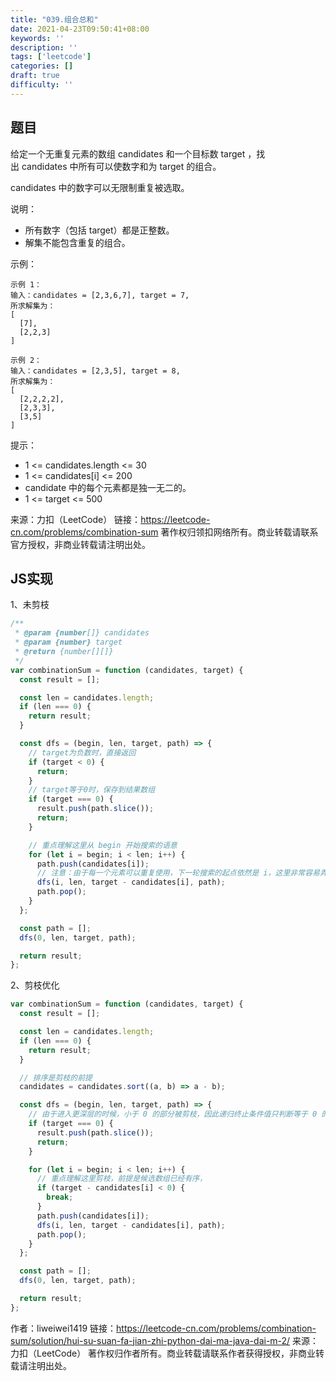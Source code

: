 ```yaml
---
title: "039.组合总和"
date: 2021-04-23T09:50:41+08:00
keywords: ''
description: ''
tags: ['leetcode']
categories: []
draft: true
difficulty: ''
---
```


## 题目

给定一个无重复元素的数组 candidates 和一个目标数 target ，找出 candidates 中所有可以使数字和为 target 的组合。

candidates 中的数字可以无限制重复被选取。

说明：

- 所有数字（包括 target）都是正整数。
- 解集不能包含重复的组合。

示例：
```
示例 1：
输入：candidates = [2,3,6,7], target = 7,
所求解集为：
[
  [7],
  [2,2,3]
]

示例 2：
输入：candidates = [2,3,5], target = 8,
所求解集为：
[
  [2,2,2,2],
  [2,3,3],
  [3,5]
]
```

提示：

- 1 <= candidates.length <= 30
- 1 <= candidates[i] <= 200
- candidate 中的每个元素都是独一无二的。
- 1 <= target <= 500

来源：力扣（LeetCode）
链接：https://leetcode-cn.com/problems/combination-sum
著作权归领扣网络所有。商业转载请联系官方授权，非商业转载请注明出处。


## JS实现

1、未剪枝

```javascript
/**
 * @param {number[]} candidates
 * @param {number} target
 * @return {number[][]}
 */
var combinationSum = function (candidates, target) {
  const result = [];

  const len = candidates.length;
  if (len === 0) {
    return result;
  }

  const dfs = (begin, len, target, path) => {
    // target为负数时，直接返回
    if (target < 0) {
      return;
    }
    // target等于0时，保存到结果数组
    if (target === 0) {
      result.push(path.slice());
      return;
    }

    // 重点理解这里从 begin 开始搜索的语意
    for (let i = begin; i < len; i++) {
      path.push(candidates[i]);
      // 注意：由于每一个元素可以重复使用，下一轮搜索的起点依然是 i，这里非常容易弄错
      dfs(i, len, target - candidates[i], path);
      path.pop();
    }
  };

  const path = [];
  dfs(0, len, target, path);

  return result;
};
```

2、剪枝优化

```javascript
var combinationSum = function (candidates, target) {
  const result = [];

  const len = candidates.length;
  if (len === 0) {
    return result;
  }

  // 排序是剪枝的前提
  candidates = candidates.sort((a, b) => a - b);

  const dfs = (begin, len, target, path) => {
    // 由于进入更深层的时候，小于 0 的部分被剪枝，因此递归终止条件值只判断等于 0 的情况
    if (target === 0) {
      result.push(path.slice());
      return;
    }

    for (let i = begin; i < len; i++) {
      // 重点理解这里剪枝，前提是候选数组已经有序，
      if (target - candidates[i] < 0) {
        break;
      }
      path.push(candidates[i]);
      dfs(i, len, target - candidates[i], path);
      path.pop();
    }
  };

  const path = [];
  dfs(0, len, target, path);

  return result;
};
```

作者：liweiwei1419
链接：https://leetcode-cn.com/problems/combination-sum/solution/hui-su-suan-fa-jian-zhi-python-dai-ma-java-dai-m-2/
来源：力扣（LeetCode）
著作权归作者所有。商业转载请联系作者获得授权，非商业转载请注明出处。
